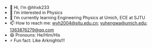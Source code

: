 - 👋 Hi, I’m @hhxk233
- 👀 I’m interested in Physics
- 🌱 I’m currently learning Engineering Physics at Umich, ECE at SJTU
- 📫 How to reach me: wyh2004@sjtu.edu.cn; yuhengwa@umich.edu; 1363876279@qq.com
- 😄 Pronouns: He/Him/His
- ⚡ Fun fact: Like Arknights!!!


